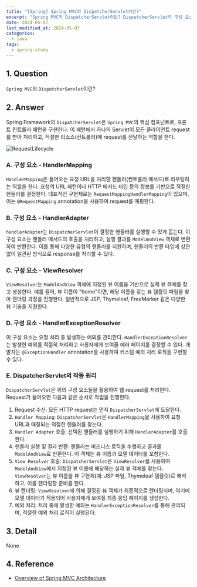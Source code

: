 ```yaml
---
title: "[Spring] Spring MVC의 DispatcherServlet이란?"
excerpt: "Spring MVC의 DispatcherServlet이란? DispatcherServlet의 구성 요소는? DispatcherServlet의 작동 원리는?"
date: 2024-05-07
last_modified_at: 2024-05-07
categories:
  - java
tags:
  - spring-study
---
```


## 1. Question

`Spring MVC`의 `DispatcherServlet`이란?

## 2. Answer

Spring Framework의 `DispatcherServlet`은 `Spring MVC`의 핵심 컴포넌트로, 프론트 컨트롤러 패턴을 구현한다. 이 패턴에서 하나의 Servlet이 모든 클라이언트 request를 받아 처리하고, 적절한 리소스(컨트롤러)에 request를 전달하는 역할을 한다.

![RequestLifecycle](https://github.com/BurningFalls/burningfalls.github.io/assets/30232837/c77eed9f-dc14-4625-aa04-69b3e99d9431)

### A. 구성 요소 - HandlerMapping

`HandlerMapping`은 들어오는 요청 URL을 처리할 핸들러(컨트롤러 메서드)로 라우팅하는 역할을 한다. 요청의 URL 패턴이나 HTTP 메서드 타입 등의 정보를 기반으로 적절한 핸들러를 결정한다. 대표적인 구현체로는 `RequestMappingHandlerMapping`이 있으며, 이는 `@RequestMapping` annotation을 사용하여 request를 매핑한다.

### B. 구성 요소 - HandlerAdapter

`handlerAdapter`는 `DispatcherServlet`이 결정한 핸들러를 실행할 수 있게 돕는다. 이 구성 요소는 핸들러 메서드의 호출을 처리하고, 실행 결과를 `ModelAndView` 객체로 변환하여 반환한다. 이를 통해 다양한 유형의 핸들러를 지원하며, 핸들러의 반환 타입에 상관없이 일관된 방식으로 response를 처리할 수 있다.

### C. 구성 요소 - ViewResolver

`ViewResolver`는 `ModelAndView` 객체에 지정된 뷰 이름을 기반으로 실제 뷰 객체를 찾고 생성한다. 예를 들어, 뷰 이름이 "home"이면, 해당 이름을 갖는 뷰 템플릿 파일을 찾아 렌더링 과정을 진행한다. 일반적으로 JSP, Thymeleaf, FreeMarker 같은 다양한 뷰 기술을 지원한다.

### D. 구성 요소 - HandlerExceptionResolver

이 구성 요소는 요청 처리 중 발생하는 예외를 관리한다. `HandlerExceptionResolver`는 발생한 예외를 적절히 처리하고 사용자에게 보여줄 에러 페이지를 결정할 수 있다. 개발자는 `@ExceptionHandler` annotation을 사용하여 커스텀 예외 처리 로직을 구현할 수 있다.

### E. DispatcherServlet의 작동 원리

`DispatcherServlet`은 위의 구성 요소들을 활용하여 웹 request를 처리한다. Request가 들어오면 다음과 같은 순서로 작업을 진행한다.

1. Request 수신: 모든 HTTP request는 먼저 `DispatcherServlet`에 도달한다.
1. `Handler Mapping`: `DispatcherServlet`은 `HandlerMapping`을 사용하여 요청 URL과 매칭되는 적절한 핸들러를 찾는다.
1. `Handler Adapter` 호출: 선택된 핸들러를 실행하기 위해 `HandlerAdapter`를 호출한다.
1. 핸들러 실행 및 결과 반환: 핸들러는 비즈니스 로직을 수행하고 결과를 `ModelAndView`로 반환한다. 이 객체는 뷰 이름과 모델 데이터를 포함한다.
1. `View Resolver` 호출: `DispatcherServlet`은 `ViewResolver`를 사용하여 `ModelAndView`에서 지정된 뷰 이름에 해당하는 실제 뷰 객체를 찾는다. `ViewResolver`는 뷰 이름을 뷰 구현체(예: JSP 파일, Thymeleaf 템플릿)로 해석하고, 이를 렌더링할 준비를 한다.
1. 뷰 렌더링: `ViewResolver`에 의해 결정된 뷰 객체가 최종적으로 렌더링되며, 여기에 모델 데이터가 적용되어 사용자에게 보여질 최종 응답 페이지를 생성한다.
1. 예외 처리: 처리 중에 발생한 예외는 `HandlerExceptionResolver`를 통해 관리되며, 적절한 예외 처리 로직이 실행된다.

## 3. Detail

None

## 4. Reference

* [Overview of Spring MVC Architecture](https://terasolunaorg.github.io/guideline/5.0.1.RELEASE/en/Overview/SpringMVCOverview.html#overview-of-spring-mvc-processing-sequence)